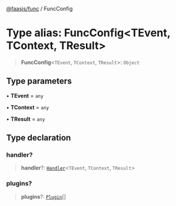 [@faasjs/func](../README.md) / FuncConfig

# Type alias: FuncConfig\<TEvent, TContext, TResult\>

> **FuncConfig**\<`TEvent`, `TContext`, `TResult`\>: `Object`

## Type parameters

• **TEvent** = `any`

• **TContext** = `any`

• **TResult** = `any`

## Type declaration

### handler?

> **handler**?: [`Handler`](Handler.md)\<`TEvent`, `TContext`, `TResult`\>

### plugins?

> **plugins**?: [`Plugin`](Plugin.md)[]
